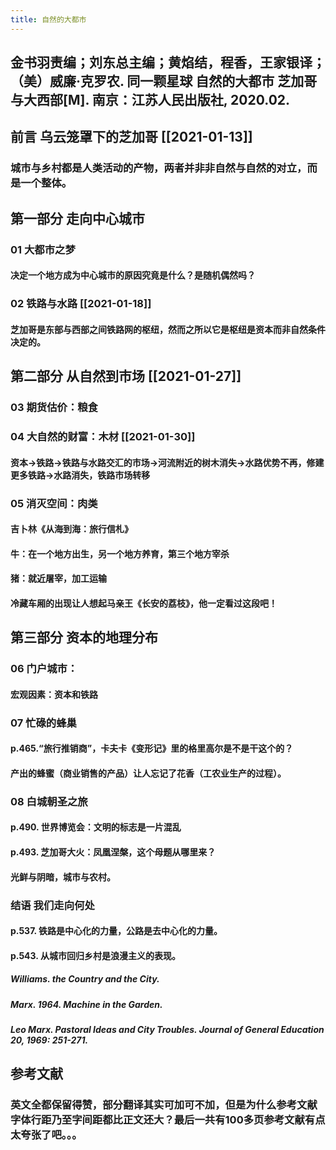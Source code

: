 ```yaml
---
title: 自然的大都市
---
```


## 金书羽责编；刘东总主编；黄焰结，程香，王家银译；（美）威廉·克罗农. 同一颗星球 自然的大都市 芝加哥与大西部[M]. 南京：江苏人民出版社, 2020.02.

## 前言 乌云笼罩下的芝加哥 [[2021-01-13]]
### 城市与乡村都是人类活动的产物，两者并非非自然与自然的对立，而是一个整体。
## 第一部分 走向中心城市
### 01 大都市之梦
#### 决定一个地方成为中心城市的原因究竟是什么？是随机偶然吗？
### 02 铁路与水路 [[2021-01-18]]
#### 芝加哥是东部与西部之间铁路网的枢纽，然而之所以它是枢纽是资本而非自然条件决定的。
## 第二部分 从自然到市场 [[2021-01-27]]
### 03 期货估价：粮食
### 04 大自然的财富：木材 [[2021-01-30]]
#### 资本->铁路->铁路与水路交汇的市场->河流附近的树木消失->水路优势不再，修建更多铁路->水路消失，铁路市场转移
### 05 消灭空间：肉类
#### 吉卜林《从海到海：旅行信札》
#### 牛：在一个地方出生，另一个地方养育，第三个地方宰杀
#### 猪：就近屠宰，加工运输
#### 冷藏车厢的出现让人想起马亲王《长安的荔枝》，他一定看过这段吧！
## 第三部分 资本的地理分布
### 06 门户城市：
#### 宏观因素：资本和铁路
### 07 忙碌的蜂巢
#### p.465.“旅行推销商”，卡夫卡《变形记》里的格里高尔是不是干这个的？
#### 产出的蜂蜜（商业销售的产品）让人忘记了花香（工农业生产的过程）。
### 08 白城朝圣之旅
#### p.490. 世界博览会：文明的标志是一片混乱
#### p.493. 芝加哥大火：凤凰涅槃，这个母题从哪里来？
#### 光鲜与阴暗，城市与农村。
### 结语 我们走向何处
#### p.537. 铁路是中心化的力量，公路是去中心化的力量。
#### p.543. 从城市回归乡村是浪漫主义的表现。
##### Williams. the Country and the City.
##### Marx. 1964. Machine in the Garden.
##### Leo Marx. Pastoral Ideas and City Troubles. Journal of General Education 20, 1969: 251-271.
## 参考文献
### 英文全都保留得赞，部分翻译其实可加可不加，但是为什么参考文献字体行距乃至字间距都比正文还大？最后一共有100多页参考文献有点太夸张了吧。。。
